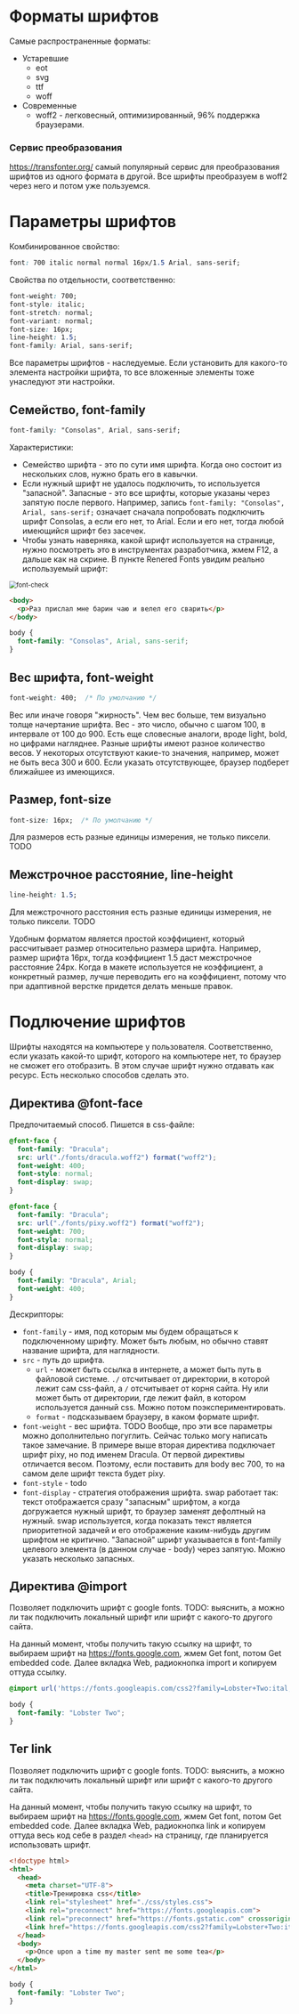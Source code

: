 # Форматы шрифтов

Самые распространенные форматы:

* Устаревшие
  * eot
  * svg
  * ttf
  * woff
* Современные
  * woff2 - легковесный, оптимизированный, 96% поддержка браузерами.

### Сервис преобразования

https://transfonter.org/ самый популярный сервис для преобразования шрифтов из одного формата в другой. Все шрифты преобразуем в woff2 через него и потом уже пользуемся.

# Параметры шрифтов

Комбинированное свойство:

```css
font: 700 italic normal normal 16px/1.5 Arial, sans-serif;
```

Свойства по отдельности, соответственно:

```css
font-weight: 700;
font-style: italic;
font-stretch: normal;
font-variant: normal;
font-size: 16px;
line-height: 1.5;
font-family: Arial, sans-serif;
```

Все параметры шрифтов - наследуемые. Если установить для какого-то элемента настройки шрифта, то все вложенные элементы тоже унаследуют эти настройки.

## Семейство, font-family

```css
font-family: "Consolas", Arial, sans-serif;
```

Характеристики:

* Семейство шрифта - это по сути имя шрифта. Когда оно состоит из нескольких слов, нужно брать его в кавычки.
* Если нужный шрифт не удалось подключить, то используется "запасной". Запасные - это все шрифты, которые указаны через запятую после первого. Например, запись `font-family: "Consolas", Arial, sans-serif;` означает сначала попробовать подключить шрифт Consolas, а если его нет, то Arial. Если и его нет, тогда любой имеющийся шрифт без засечек.
* Чтобы узнать наверняка, какой шрифт используется на странице, нужно посмотреть это в инструментах разработчика, жмем F12, а дальше как на скрине. В пункте Renered Fonts увидим реально используемый шрифт:

<img src="img/font-check.png" alt="font-check" style="zoom:80%;" />

```html
<body>
  <p>Раз прислал мне барин чаю и велел его сварить</p>
</body>
```

```css
body {
  font-family: "Consolas", Arial, sans-serif;
}
```

## Вес шрифта, font-weight

```css
font-weight: 400;  /* По умолчанию */
```

Вес или иначе говоря "жирность". Чем вес больше, тем визуально толще начертание шрифта. Вес - это число, обычно с шагом 100, в интервале от 100 до 900. Есть еще словесные аналоги, вроде light, bold, но цифрами нагляднее. Разные шрифты имеют разное количество весов. У некоторых отсутствуют какие-то значения, например, может не быть веса 300 и 600. Если указать отсутствующее, браузер подберет ближайшее из имеющихся.

## Размер, font-size

```css
font-size: 16px;  /* По умолчанию */
```

Для размеров есть разные единицы измерения, не только пиксели. TODO

## Межстрочное расстояние, line-height

```css
line-height: 1.5;
```

Для межстрочного расстояния есть разные единицы измерения, не только пиксели. TODO

Удобным форматом является простой коэффициент, который рассчитывает размер относительно размера шрифта. Например, размер шрифта 16px, тогда коэффициент 1.5 даст межстрочное расстояние 24px. Когда в макете используется не коэффициент, а конкретный размер, лучше переводить его на коэффициент, потому что при адаптивной верстке придется делать меньше правок.

# Подлючение шрифтов

Шрифты находятся на компьютере у пользователя. Соответственно, если указать какой-то шрифт, которого на компьютере нет, то браузер не сможет его отобразить. В этом случае шрифт нужно отдавать как ресурс. Есть несколько способов сделать это.

## Директива @font-face

Предпочитаемый способ. Пишется в css-файле:

```css
@font-face {
  font-family: "Dracula";
  src: url("./fonts/dracula.woff2") format("woff2");
  font-weight: 400;
  font-style: normal;
  font-display: swap;
}

@font-face {
  font-family: "Dracula";
  src: url("./fonts/pixy.woff2") format("woff2");
  font-weight: 700;
  font-style: normal;
  font-display: swap;
}

body {
  font-family: "Dracula", Arial;
  font-weight: 400;
}
```

Дескрипторы:

* `font-family` - имя, под которым мы будем обращаться к подключенному шрифту. Может быть любым, но обычно ставят название шрифта, для наглядности.
* `src` - путь до шрифта.
  * `url` - может быть ссылка в интернете, а может быть путь в файловой системе. `./` отсчитывает от директории, в которой лежит сам css-файл, а `/` отсчитывает от корня сайта. Ну или может быть от директории, где лежит файл, в котором используется данный css. Можно потом поэкспериментировать.
  * `format` - подсказываем браузеру, в каком формате шрифт.
* `font-weight` - вес шрифта. TODO Вообще, про эти все параметры можно дополнительно погуглить. Сейчас только могу написать такое замечание. В примере выше вторая директива подключает шрифт pixy, но под именем Dracula. От первой директивы отличается весом. Поэтому, если поставить для body вес 700, то на самом деле шрифт текста будет pixy.
* `font-style` - todo
* `font-display` - стратегия отображения шрифта. swap работает так: текст отображается сразу "запасным" шрифтом, а когда догружается нужный шрифт, то браузер заменят дефолтный на нужный. swap используется, когда показать текст является приоритетной задачей и его отображение каким-нибудь другим шрифтом не критично. "Запасной" шрифт указывается в font-family целевого элемента (в данном случае - body) через запятую. Можно указать несколько запасных.

## Директива @import

Позволяет подключить шрифт с google fonts. TODO: выяснить, а можно ли так подключить локальный шрифт или шрифт с какого-то другого сайта.

На данный момент, чтобы получить такую ссылку на шрифт, то выбираем шрифт на https://fonts.google.com, жмем Get font, потом Get embedded code. Далее вкладка Web, радиокнопка import и копируем оттуда ссылку.

```css
@import url('https://fonts.googleapis.com/css2?family=Lobster+Two:ital,wght@0,400;0,700;1,400;1,700&display=swap');

body {
  font-family: "Lobster Two";
}
```

## Тег link

Позволяет подключить шрифт с google fonts. TODO: выяснить, а можно ли так подключить локальный шрифт или шрифт с какого-то другого сайта.

На данный момент, чтобы получить такую ссылку на шрифт, то выбираем шрифт на https://fonts.google.com, жмем Get font, потом Get embedded code. Далее вкладка Web, радиокнопка link и копируем оттуда весь код себе в раздел `<head>` на страницу, где планируется использовать шрифт.

```html
<!doctype html>
<html>
  <head>
    <meta charset="UTF-8">
    <title>Тренировка css</title>
    <link rel="stylesheet" href="./css/styles.css">
    <link rel="preconnect" href="https://fonts.googleapis.com">
    <link rel="preconnect" href="https://fonts.gstatic.com" crossorigin>
    <link href="https://fonts.googleapis.com/css2?family=Lobster+Two:ital,wght@0,400;0,700;1,400;1,700&family=Rambla:ital,wght@0,400;0,700;1,400;1,700&display=swap" rel="stylesheet">
  </head>
  <body>
    <p>Once upon a time my master sent me some tea</p>
  </body>
</html>

```

```css
body {
  font-family: "Lobster Two";
}
```

